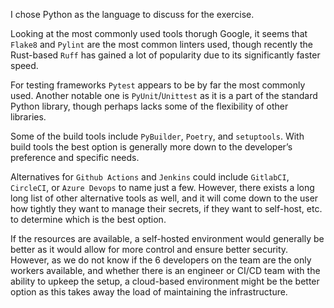 I chose Python as the language to discuss for the exercise.  

Looking at the most commonly used tools thorugh Google, it seems that `Flake8` and `Pylint` are the most common linters used, though recently the Rust-based `Ruff` has gained a lot of popularity due to its significantly faster speed.  

For testing frameworks `Pytest` appears to be by far the most commonly used. Another notable one is `PyUnit`/`Unittest` as it is a part of the standard Python library, though perhaps lacks some of the flexibility of other libraries.  

Some of the build tools include `PyBuilder`, `Poetry`, and `setuptools`. With build tools the best option is generally more down to the developer’s preference and specific needs.  

Alternatives for `Github Actions` and `Jenkins` could include `GitlabCI`, `CircleCI`, or `Azure Devops` to name just a few. However, there exists a long long list of other alternative tools as well, and it will come down to the user how tightly they want to manage their secrets, if they want to self-host, etc. to determine which is the best option.  

If the resources are available, a self-hosted environment would generally be better as it would allow for more control and ensure better security. However, as we do not know if the 6 developers on the team are the only workers available, and whether there is an engineer or CI/CD team with the ability to upkeep the setup, a cloud-based environment might be the better option as this takes away the load of maintaining the infrastructure. 

